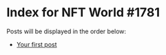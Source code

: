 # Index for NFT World #1781
Posts will be displayed in the order below:

- [Your first post](./001-first.md)

